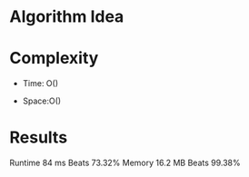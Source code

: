 # Algorithm Idea



# Complexity

- Time: O()

- Space:O()

# Results

Runtime
84 ms
Beats
73.32%
Memory
16.2 MB
Beats
99.38%